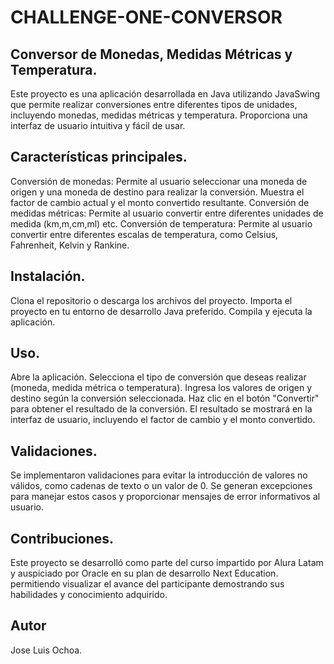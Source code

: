 # CHALLENGE-ONE-CONVERSOR

## Conversor de Monedas, Medidas Métricas y Temperatura.

Este proyecto es una aplicación desarrollada en Java utilizando JavaSwing que permite realizar conversiones entre diferentes tipos de unidades, incluyendo monedas, medidas métricas y temperatura. Proporciona una interfaz de usuario intuitiva y fácil de usar. 

## Características principales.

Conversión de monedas: Permite al usuario seleccionar una moneda de origen y una moneda de destino para realizar la conversión. Muestra el factor de cambio actual y el monto convertido resultante.
Conversión de medidas métricas: Permite al usuario convertir entre diferentes unidades de medida (km,m,cm,ml) etc.
Conversión de temperatura: Permite al usuario convertir entre diferentes escalas de temperatura, como Celsius, Fahrenheit, Kelvin y Rankine.

## Instalación.

Clona el repositorio o descarga los archivos del proyecto.
Importa el proyecto en tu entorno de desarrollo Java preferido.
Compila y ejecuta la aplicación.

## Uso.

Abre la aplicación.
Selecciona el tipo de conversión que deseas realizar (moneda, medida métrica o temperatura).
Ingresa los valores de origen y destino según la conversión seleccionada.
Haz clic en el botón "Convertir" para obtener el resultado de la conversión.
El resultado se mostrará en la interfaz de usuario, incluyendo el factor de cambio y el monto convertido.

## Validaciones.

Se implementaron validaciones para evitar la introducción de valores no válidos, como cadenas de texto o un valor de 0.
Se generan excepciones para manejar estos casos y proporcionar mensajes de error informativos al usuario.

## Contribuciones.

Este proyecto se desarrolló como parte del curso impartido por Alura Latam y auspiciado por Oracle en su plan de desarrollo Next Education. permitiendo visualizar el avance del participante demostrando
sus habilidades y conocimiento adquirido.

## Autor
Jose Luis Ochoa.
